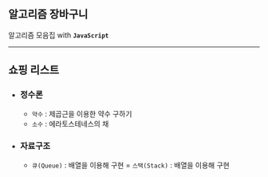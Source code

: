## 알고리즘 장바구니

알고리즘 모음집 with **`JavaScript`**

---
## 쇼핑 리스트

- ### 정수론
    - `약수` : 제곱근을 이용한 약수 구하기
    - `소수` : 에라토스테네스의 채

- ### 자료구조
    - `큐(Queue)` : 배열을 이용해 구현
    = `스택(Stack)` : 배열을 이용해 구현